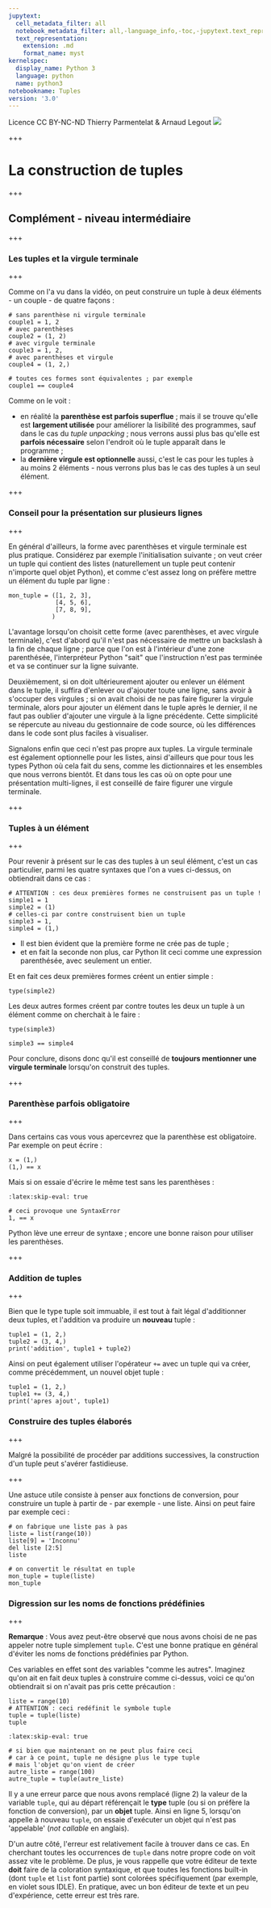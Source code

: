 ```yaml
---
jupytext:
  cell_metadata_filter: all
  notebook_metadata_filter: all,-language_info,-toc,-jupytext.text_representation.jupytext_version,-jupytext.text_representation.format_version
  text_representation:
    extension: .md
    format_name: myst
kernelspec:
  display_name: Python 3
  language: python
  name: python3
notebookname: Tuples
version: '3.0'
---
```


<div class="licence">
<span>Licence CC BY-NC-ND</span>
<span>Thierry Parmentelat &amp; Arnaud Legout</span>
<span><img src="media/both-logos-small-alpha.png" /></span>
</div>

+++

# La construction de tuples

+++

## Complément - niveau intermédiaire

+++

### Les tuples et la virgule terminale

+++

Comme on l'a vu dans la vidéo, on peut construire un tuple à deux éléments - un couple - de quatre façons :

```{code-cell}
# sans parenthèse ni virgule terminale
couple1 = 1, 2
# avec parenthèses
couple2 = (1, 2)
# avec virgule terminale
couple3 = 1, 2,
# avec parenthèses et virgule
couple4 = (1, 2,)
```

```{code-cell}
# toutes ces formes sont équivalentes ; par exemple
couple1 == couple4
```

Comme on le voit :

* en réalité la **parenthèse est parfois superflue** ; mais il se trouve qu'elle est **largement utilisée** pour améliorer la lisibilité des programmes, sauf dans le cas du _tuple unpacking_ ; nous verrons aussi plus bas qu'elle est **parfois nécessaire** selon l'endroit où le tuple apparaît dans le programme ;
* la **dernière virgule est optionnelle** aussi, c'est le cas pour les tuples à au moins 2 éléments - nous verrons plus bas le cas des tuples à un seul élément.

+++

### Conseil pour la présentation sur plusieurs lignes

+++

En général d'ailleurs, la forme avec parenthèses et virgule terminale est plus pratique. Considérez par exemple l'initialisation suivante ; on veut créer un tuple qui contient des listes (naturellement un tuple peut contenir n'importe quel objet Python), et comme c'est assez long on préfère mettre un élément du tuple par ligne :

```{code-cell}
mon_tuple = ([1, 2, 3],
             [4, 5, 6],
             [7, 8, 9],
            )
```

L'avantage lorsqu'on choisit cette forme (avec parenthèses, et avec virgule terminale), c'est d'abord qu'il n'est pas nécessaire de mettre un backslash à la fin de chaque ligne ; parce que l'on est à l'intérieur d'une zone parenthésée, l'interpréteur Python "sait" que l'instruction n'est pas terminée et va se continuer sur la ligne suivante.

Deuxièmement, si on doit ultérieurement ajouter ou enlever un élément dans le tuple, il suffira d'enlever ou d'ajouter toute une ligne, sans avoir à s'occuper des virgules ; si on avait choisi de ne pas faire figurer la virgule terminale, alors pour ajouter un élément dans le tuple après le dernier, il ne faut pas oublier d'ajouter une virgule à la ligne précédente. Cette simplicité se répercute au niveau du gestionnaire de code source, où les différences dans le code sont plus faciles à visualiser.

Signalons enfin que ceci n'est pas propre aux tuples. La virgule terminale est également optionnelle pour les listes, ainsi d'ailleurs que pour tous les types Python où cela fait du sens, comme les dictionnaires et les ensembles que nous verrons bientôt. Et dans tous les cas où on opte pour une présentation multi-lignes, il est conseillé de faire figurer une virgule terminale.

+++

### Tuples à un élément

+++

Pour revenir à présent sur le cas des tuples à un seul élément, c'est un cas particulier, parmi les quatre syntaxes que l'on a vues ci-dessus, on obtiendrait dans ce cas :

```{code-cell}
# ATTENTION : ces deux premières formes ne construisent pas un tuple !
simple1 = 1
simple2 = (1)
# celles-ci par contre construisent bien un tuple
simple3 = 1,
simple4 = (1,)
```

* Il est bien évident que la première forme ne crée pas de tuple ;
* et en fait la seconde non plus, car Python lit ceci comme une expression parenthésée, avec seulement un entier.

Et en fait ces deux premières formes créent un entier simple :

```{code-cell}
type(simple2)
```

Les deux autres formes créent par contre toutes les deux un tuple à un élément comme on cherchait à le faire :

```{code-cell}
type(simple3)
```

```{code-cell}
simple3 == simple4
```

Pour conclure, disons donc qu'il est conseillé de **toujours mentionner une virgule terminale** lorsqu'on construit des tuples.

+++

### Parenthèse parfois obligatoire

+++

Dans certains cas vous vous apercevrez que la parenthèse est obligatoire. Par exemple on peut écrire :

```{code-cell}
x = (1,)
(1,) == x
```

Mais si on essaie d'écrire le même test sans les parenthèses :

```{code-cell}
:latex:skip-eval: true

# ceci provoque une SyntaxError
1, == x
```

Python lève une erreur de syntaxe ; encore une bonne raison pour utiliser les parenthèses.

+++

### Addition de tuples

+++

Bien que le type tuple soit immuable, il est tout à fait légal d'additionner deux tuples, et l'addition va produire un **nouveau** tuple :

```{code-cell}
tuple1 = (1, 2,)
tuple2 = (3, 4,)
print('addition', tuple1 + tuple2)
```

Ainsi on peut également utiliser  l'opérateur `+=` avec un tuple qui va créer, comme précédemment, un nouvel objet tuple :

```{code-cell}
tuple1 = (1, 2,)
tuple1 += (3, 4,)
print('apres ajout', tuple1)
```

### Construire des tuples élaborés

+++

Malgré la possibilité de procéder par additions successives, la construction d'un tuple peut s'avérer fastidieuse.

+++

Une astuce utile consiste à penser aux fonctions de conversion, pour construire un tuple à partir de - par exemple - une liste. Ainsi on peut faire par exemple ceci :

```{code-cell}
# on fabrique une liste pas à pas
liste = list(range(10))
liste[9] = 'Inconnu'
del liste [2:5]
liste
```

```{code-cell}
# on convertit le résultat en tuple
mon_tuple = tuple(liste)
mon_tuple
```

### Digression sur les noms de fonctions prédéfinies

+++

**Remarque** : Vous avez peut-être observé que nous avons choisi de ne pas appeler notre tuple simplement `tuple`. C'est une bonne pratique en général d'éviter les noms de fonctions prédéfinies par Python.

Ces variables en effet sont des variables "comme les autres". Imaginez qu'on ait en fait deux tuples à construire comme ci-dessus, voici ce qu'on obtiendrait si on n'avait pas pris cette précaution :

```{code-cell}
liste = range(10)
# ATTENTION : ceci redéfinit le symbole tuple
tuple = tuple(liste)
tuple
```

```{code-cell}
:latex:skip-eval: true

# si bien que maintenant on ne peut plus faire ceci
# car à ce point, tuple ne désigne plus le type tuple
# mais l'objet qu'on vient de créer
autre_liste = range(100)
autre_tuple = tuple(autre_liste)
```

Il y a une erreur parce que nous avons remplacé (ligne 2) la valeur de la variable `tuple`, qui au départ référençait  le **type** tuple (ou si on préfère la fonction de conversion), par un **objet** tuple. Ainsi en ligne 5, lorsqu'on appelle à nouveau `tuple`, on essaie d'exécuter un objet qui n'est pas 'appelable' (*not callable* en anglais).

D'un autre côté, l'erreur est relativement facile à trouver dans ce cas. En cherchant toutes les occurrences de `tuple` dans notre propre code on voit assez vite le problème. De plus, je vous rappelle que votre éditeur de texte **doit** faire de la coloration syntaxique, et que toutes les fonctions built-in (dont `tuple` et `list` font partie) sont colorées spécifiquement (par exemple, en violet sous IDLE). En pratique, avec un bon éditeur de texte et un peu d'expérience, cette erreur est très rare.
